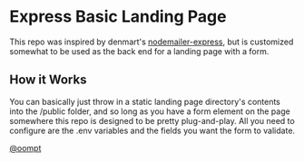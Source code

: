 # Express Basic Landing Page
This repo was inspired by denmart's [nodemailer-express](https://github.com/dennmart/nodemailer-express), but is customized somewhat to be used as the back end for a landing page with a form. 


## How it Works
You can basically just throw in a static landing page directory's contents into the /public folder, and so long as you have a form element on the page somewhere this repo is designed to be pretty plug-and-play. All you need to configure are the .env variables and the fields you want the form to validate. 

[@oompt](http://twitter.com/oompt)

